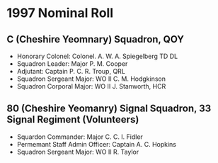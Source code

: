 # 1997 Nominal Roll

## C (Cheshire Yeomnary) Squadron, QOY

* Honorary Colonel: Colonel. A. W. A. Spiegelberg TD DL
* Squadron Leader: Major P. M. Cooper
* Adjutant: Captain P. C. R. Troup, QRL
* Squadron Sergeant Major: WO II C. M. Hodgkinson
* Squadron Corporal Major: WO II J. Stanworth, HCR

## 80 (Cheshire Yeomanry) Signal Squadron, 33 Signal Regiment (Volunteers)

* Squardon Commander: Major C. C. I. Fidler
* Permemant Staff Admin Officer: Captain A. C. Hopkins
* Squadron Sergeant Major: WO II R. Taylor
